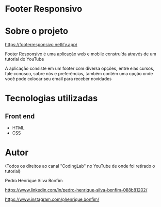 # Footer Responsivo 

# Sobre o projeto

https://footerresponsivo.netlify.app/

Footer Responsivo é uma aplicação web e mobile construída através de um tutorial do YouTube 

A aplicação consiste em um footer com diversa opções, entre elas cursos, fale conosco, sobre nós e preferências, também contém uma opção onde você pode colocar seu email para receber novidades

# Tecnologias utilizadas
## Front end
- HTML 
- CSS

# Autor

(Todos os direitos ao canal "CodingLab" no YouTube de onde foi retirado o tutorial)

Pedro Henrique Silva Bonfim

https://www.linkedin.com/in/pedro-henrique-silva-bonfim-088b81202/

https://www.instagram.com/phenrique.bonfim/

